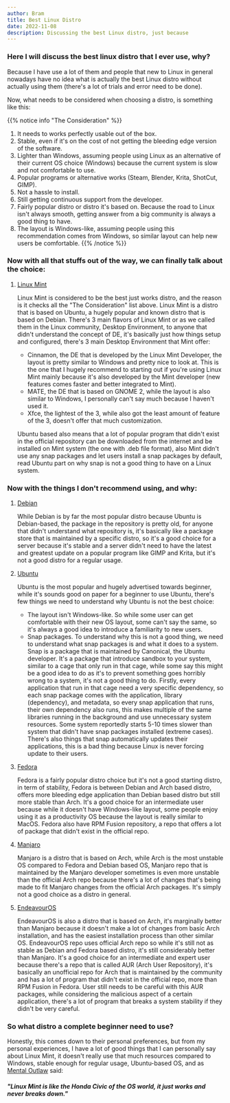 ```yaml
---
author: Bram
title: Best Linux Distro
date: 2022-11-08
description: Discussing the best Linux distro, just because
---
```


**<h3>Here I will discuss the best linux distro that I ever use, why?</h3>**
Because I have use a lot of them and people that new to Linux in general nowadays have no idea what is actually the best Linux distro without actually using them (there's a lot of trials and error need to be done).

Now, what needs to be considered when choosing a distro, is something like this:

{{% notice info "The Consideration" %}}
1. It needs to works perfectly usable out of the box.
2. Stable, even if it's on the cost of not getting the bleeding edge version of the software.
3. Lighter than Windows, assuming people using Linux as an alternative of their current OS choice (Windows)
   because the current system is slow and not comfortable to use.
4. Popular programs or alternative works (Steam, Blender, Krita, ShotCut, GIMP).
5. Not a hassle to install.
6. Still getting continuous support from the developer.
7. Fairly popular distro or distro it's based on. Because the road to Linux isn't always smooth, getting
   answer from a big community is always a good thing to have.
8. The layout is Windows-like, assuming people using this recommendation comes from Windows, so similar
   layout can help new users be comfortable.
{{% /notice %}}

**<h3>Now with all that stuffs out of the way, we can finally talk about the choice:</h3>**

1. [Linux Mint](https://linuxmint.com/)

   Linux Mint is considered to be the best just works distro, and the reason is it checks all the "The Consideration" list above. Linux Mint is a distro that is based on Ubuntu, a hugely popular and known distro that is based on Debian. There's 3 main flavors of Linux Mint or as we called them in the Linux community, Desktop Environment, to anyone that didn't understand the concept of DE, it's basically just how things setup and configured, there's 3 main Desktop Environment that Mint offer:

   - Cinnamon,
   the DE that is developed by the Linux Mint Developer, the layout is pretty similar to Windows and pretty nice to look at. This is the one that I hugely recommend to starting out if you're using Linux Mint mainly because it's also developed by the Mint developer (new features comes faster and better integrated to Mint).
   - MATE,
   the DE that is based on GNOME 2, while the layout is also similar to Windows, I personally can't say much because I haven't used it.
   - Xfce,
   the lightest of the 3, while also got the least amount of feature of the 3, doesn't offer that much customization.

   Ubuntu based also means that a lot of popular program that didn't exist in the official repository can be downloaded from the internet and be installed on Mint system (the one with .deb file format), also Mint didn't use any snap packages and let users install a snap packages by default, read Ubuntu part on why snap is not a good thing to have on a Linux system.

**<h3>Now with the things I don't recommend using, and why:</h3>**

1. [Debian](https://www.debian.org/)

    While Debian is by far the most popular distro because Ubuntu is Debian-based, the package in the repository is pretty old, for anyone that didn't understand what repository is, it's basically like a package store that is maintained by a specific distro, so it's a good choice for a server because it's stable and a server didn't need to have the latest and greatest update on a popular program like GIMP and Krita, but it's not a good distro for a regular usage.

2. [Ubuntu](https://ubuntu.com/)

    Ubuntu is the most popular and hugely advertised towards beginner, while it's sounds good on paper for a beginner to use Ubuntu, there's few things we need to understand why Ubuntu is not the best choice:
    - The layout isn't Windows-like.
    So while some user can get comfortable with their new OS layout, some can't say the same, so it's always a good idea to introduce a familiarity to new users.
    - Snap packages.
    To understand why this is not a good thing, we need to understand what snap packages is and what it does to a system. Snap is a package that is maintained by Canonical, the Ubuntu developer. It's a package that introduce sandbox to your system, similar to a cage that only run in that cage, while some say this might be a good idea to do as it's to prevent something goes horribly wrong to a system, it's not a good thing to do. Firstly, every application that run in that cage need a very specific dependency, so each snap package comes with the application, library (dependency), and metadata, so every snap application that runs, their own dependency also runs, this makes multiple of the same libraries running in the background and use unnecessary system resources. Some system reportedly starts 5-10 times slower than system that didn't have snap packages installed (extreme cases). There's also things that snap automatically updates their applications, this is a bad thing because Linux is never forcing update to their users.

3. [Fedora](https://getfedora.org/)

    Fedora is a fairly popular distro choice but it's not a good starting distro, in term of stability, Fedora is between Debian and Arch based distro, offers more bleeding edge application than Debian based distro but still more stable than Arch. It's a good choice for an intermediate user because while it doesn't have Windows-like layout, some people enjoy using it as a productivity OS because the layout is really similar to MacOS. Fedora also have RPM Fusion repository, a repo that offers a lot of package that didn't exist in the official repo.

4. [Manjaro](https://manjaro.org/)

    Manjaro is a distro that is based on Arch, while Arch is the most unstable OS compared to Fedora and Debian based OS, Manjaro repo that is maintained by the Manjaro developer sometimes is even more unstable than the official Arch repo because there's a lot of changes that's being made to fit Manjaro changes from the official Arch packages. It's simply not a good choice as a distro in general.

5. [EndeavourOS](https://endeavouros.com/)

    EndeavourOS is also a distro that is based on Arch, it's marginally better than Manjaro because it doesn't make a lot of changes from basic Arch installation, and has the easiest installation process than other similar OS. EndeavourOS repo uses official Arch repo so while it's still not as stable as Debian and Fedora based distro, it's still considerably better than Manjaro. It's a good choice for an intermediate and expert user because there's a repo that is called AUR (Arch User Repository), it's basically an unofficial repo for Arch that is maintained by the community and has a lot of program that didn't exist in the official repo, more than RPM Fusion in Fedora. User still needs to be careful with this AUR packages, while considering the malicious aspect of a certain application, there's a lot of program that breaks a system stability if they didn't be very careful.

**<h3>So what distro a complete beginner need to use?</h3>**

Honestly, this comes down to their personal preferences, but from my personal experiences, I have a lot of good things that I can personally say about Linux Mint, it doesn't really use that much resources compared to Windows, stable enough for regular usage, Ubuntu-based OS, and as [Mental Outlaw](https://www.youtube.com/c/MentalOutlaw) said:
**<h5>"Linux Mint is like the Honda Civic of the OS world, it just works and never breaks down."</h5>**